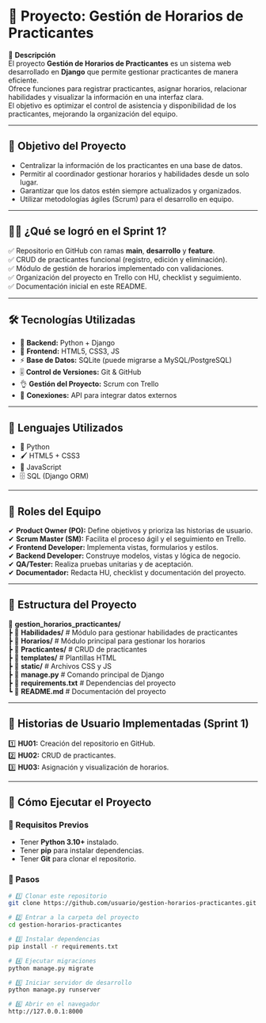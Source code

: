 # 📘 Proyecto: **Gestión de Horarios de Practicantes**  

📌 **Descripción**  
El proyecto **Gestión de Horarios de Practicantes** es un sistema web desarrollado en **Django** que permite gestionar practicantes de manera eficiente.  
Ofrece funciones para registrar practicantes, asignar horarios, relacionar habilidades y visualizar la información en una interfaz clara.  
El objetivo es optimizar el control de asistencia y disponibilidad de los practicantes, mejorando la organización del equipo.  

---

## 🎯 **Objetivo del Proyecto**  
- Centralizar la información de los practicantes en una base de datos.  
- Permitir al coordinador gestionar horarios y habilidades desde un solo lugar.  
- Garantizar que los datos estén siempre actualizados y organizados.  
- Utilizar metodologías ágiles (Scrum) para el desarrollo en equipo.  

---

## 👨‍💻 **¿Qué se logró en el Sprint 1?**  
✅ Repositorio en GitHub con ramas **main**, **desarrollo** y **feature**.  
✅ CRUD de practicantes funcional (registro, edición y eliminación).  
✅ Módulo de gestión de horarios implementado con validaciones.  
✅ Organización del proyecto en Trello con HU, checklist y seguimiento.  
✅ Documentación inicial en este README.  

---

## 🛠 **Tecnologías Utilizadas**  

- 🌱 **Backend:** Python + Django  
- 🎨 **Frontend:** HTML5, CSS3, JS  
- ⚡ **Base de Datos:** SQLite (puede migrarse a MySQL/PostgreSQL)  
- 🎚 **Control de Versiones:** Git & GitHub  
- 👌 **Gestión del Proyecto:** Scrum con Trello  
- 🔗 **Conexiones:** API para integrar datos externos  

---

## 🧩 **Lenguajes Utilizados**  
- 🐍 Python  
- 🖌 HTML5 + CSS3  
- 🧠 JavaScript  
- 🗄 SQL (Django ORM)  

---

## 👥 **Roles del Equipo**  
✔ **Product Owner (PO):** Define objetivos y prioriza las historias de usuario.  
✔ **Scrum Master (SM):** Facilita el proceso ágil y el seguimiento en Trello.  
✔ **Frontend Developer:** Implementa vistas, formularios y estilos.  
✔ **Backend Developer:** Construye modelos, vistas y lógica de negocio.  
✔ **QA/Tester:** Realiza pruebas unitarias y de aceptación.  
✔ **Documentador:** Redacta HU, checklist y documentación del proyecto.  

---
## 📂 Estructura del Proyecto
📂 **gestion_horarios_practicantes/**  
 ┣ 📂 **Habilidades/**          # Módulo para gestionar habilidades de practicantes  
 ┣ 📂 **Horarios/**            # Módulo principal para gestionar los horarios  
 ┣ 📂 **Practicantes/**        # CRUD de practicantes  
 ┣ 📂 **templates/**           # Plantillas HTML  
 ┣ 📂 **static/**              # Archivos CSS y JS  
 ┣ 📄 **manage.py**            # Comando principal de Django  
 ┣ 📄 **requirements.txt**     # Dependencias del proyecto  
 ┗ 📄 **README.md**            # Documentación del proyecto  

---

## 📌 Historias de Usuario Implementadas (Sprint 1)

1️⃣ **HU01:** Creación del repositorio en GitHub.  
2️⃣ **HU02:** CRUD de practicantes.  
3️⃣ **HU03:** Asignación y visualización de horarios.  

---

## 🚀 Cómo Ejecutar el Proyecto

### 🔹 Requisitos Previos
- Tener **Python 3.10+** instalado.  
- Tener **pip** para instalar dependencias.  
- Tener **Git** para clonar el repositorio.  

### 🔹 Pasos
```bash
# 1️⃣ Clonar este repositorio
git clone https://github.com/usuario/gestion-horarios-practicantes.git

# 2️⃣ Entrar a la carpeta del proyecto
cd gestion-horarios-practicantes

# 3️⃣ Instalar dependencias
pip install -r requirements.txt

# 4️⃣ Ejecutar migraciones
python manage.py migrate

# 5️⃣ Iniciar servidor de desarrollo
python manage.py runserver

# 6️⃣ Abrir en el navegador
http://127.0.0.1:8000

